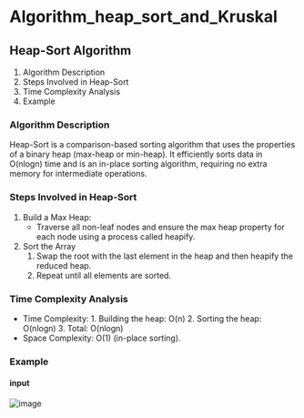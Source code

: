 # Algorithm_heap_sort_and_Kruskal
## Heap-Sort Algorithm

1. Algorithm Description
2. Steps Involved in Heap-Sort
3. Time Complexity Analysis
4. Example

### Algorithm Description
   Heap-Sort is a comparison-based sorting algorithm that uses the properties of a binary heap (max-heap or min-heap).
   It efficiently sorts data in O(nlogn) time and is an in-place sorting algorithm, requiring no extra memory for intermediate operations.
   
### Steps Involved in Heap-Sort
 1. Build a Max Heap:
     - Traverse all non-leaf nodes and ensure the max heap property for each node using a process called heapify.
 2. Sort the Array
      1. Swap the root with the last element in the heap and then heapify the reduced heap.
      2. Repeat until all elements are sorted.
### Time Complexity Analysis
- Time Complexity:
      1. Building the heap: O(n)
      2. Sorting the heap: O(nlogn)
      3. Total: O(nlogn)
- Space Complexity: O(1) (in-place sorting).
### Example
#### input
![image](https://github.com/user-attachments/assets/2266d064-aeb4-48c9-be10-de265eeda286)



         

         
   
   
